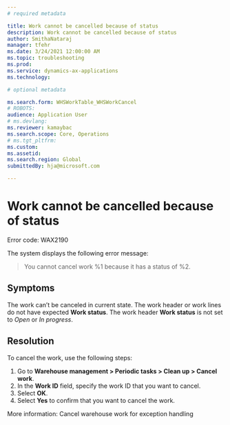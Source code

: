 ```yaml
---
# required metadata

title: Work cannot be cancelled because of status
description: Work cannot be cancelled because of status
author: SmithaNataraj
manager: tfehr
ms.date: 3/24/2021 12:00:00 AM
ms.topic: troubleshooting
ms.prod: 
ms.service: dynamics-ax-applications
ms.technology: 

# optional metadata

ms.search.form: WHSWorkTable_WHSWorkCancel
# ROBOTS: 
audience: Application User
# ms.devlang: 
ms.reviewer: kamaybac
ms.search.scope: Core, Operations
# ms.tgt_pltfrm: 
ms.custom: 
ms.assetid: 
ms.search.region: Global
submittedBy: hja@microsoft.com

---
```


# Work cannot be cancelled because of status

Error code: WAX2190

The system displays the following error message:

> You cannot cancel work %1 because it has a status of %2.

## Symptoms
The work can’t be canceled in current state.
The work header or work lines do not have expected **Work status**. The work header **Work status** is not set to *Open* or *In progress*.




## Resolution
To cancel the work, use the following steps:
1. Go to **Warehouse management \> Periodic tasks \> Clean up \> Cancel work**.
1. In the **Work ID** field, specify the work ID that you want to cancel.
1. Select **OK**.
1. Select **Yes** to confirm that you want to cancel the work.

More information: Cancel warehouse work for exception handling



